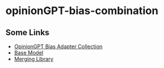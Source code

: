 # opinionGPT-bias-combination


## Some Links

- [OpinionGPT Bias Adapter Collection](https://huggingface.co/collections/HU-Berlin-ML-Internal/opiniongpt-adapters-66f404e650552022cd6b0353)
- [Base Model](https://huggingface.co/unsloth/Phi-3-mini-4k-instruct)
- [Merging Library](https://github.com/arcee-ai/mergekit)
